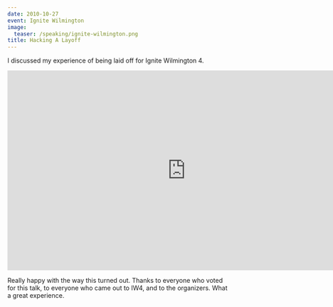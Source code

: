 ```yaml
---
date: 2010-10-27
event: Ignite Wilmington
image:
  teaser: /speaking/ignite-wilmington.png
title: Hacking A Layoff
---
```

I discussed my experience of being laid off for Ignite Wilmington 4.

<iframe width="800" height="450" src="https://www.youtube-nocookie.com/embed/HTpPlhmItPs?rel=0" frameborder="0" allowfullscreen></iframe>

Really happy with the way this turned out. Thanks to everyone who voted for this talk, to everyone who came out to IW4, and to the organizers. What a great experience.
